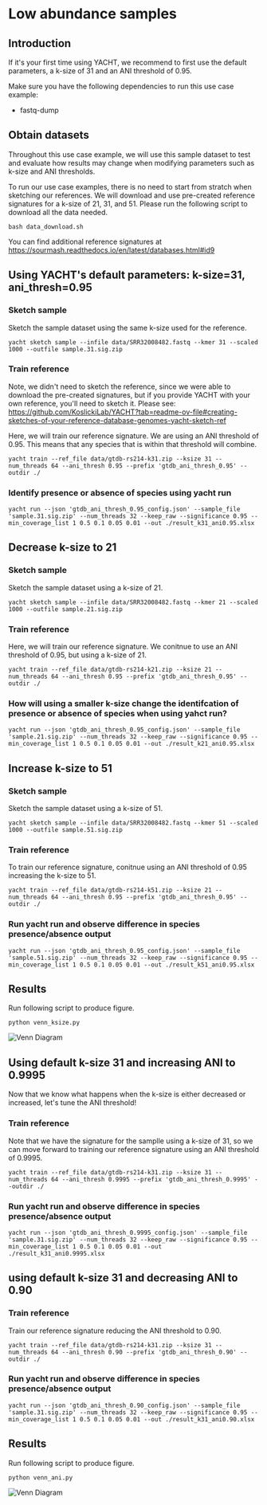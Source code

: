 
# Low abundance samples

## Introduction

If it's your first time using YACHT, we recommend to first use the default parameters, a k-size of 31 and an ANI threshold of 0.95.

Make sure you have the following dependencies to run this use case example:

- fastq-dump

## Obtain datasets

Throughout this use case example, we will use this sample dataset to test and evaluate how results may change when modifying parameters such as k-size and ANI thresholds.

To run our use case examples, there is no need to start from stratch when sketching our references. We will download and use pre-created reference signatures for a k-size of 21, 31, and 51. Please run the following script to download all the data needed.

`bash data_download.sh`

You can find additional reference signatures at https://sourmash.readthedocs.io/en/latest/databases.html#id9 

## Using YACHT's default parameters: k-size=31, ani_thresh=0.95

### Sketch sample

Sketch the sample dataset using the same k-size used for the reference.

`yacht sketch sample --infile data/SRR32008482.fastq --kmer 31 --scaled 1000 --outfile sample.31.sig.zip`

### Train reference

Note, we didn't need to sketch the reference, since we were able to download the pre-created signatures, but if you provide YACHT with your own reference, you'll need to sketch it. Please see: https://github.com/KoslickiLab/YACHT?tab=readme-ov-file#creating-sketches-of-your-reference-database-genomes-yacht-sketch-ref 

Here, we will train our reference signature. We are using an ANI threshold of 0.95. This means that any species that is within that threshold will combine.

`yacht train --ref_file data/gtdb-rs214-k31.zip --ksize 31 --num_threads 64 --ani_thresh 0.95 --prefix 'gtdb_ani_thresh_0.95' --outdir ./`

### Identify presence or absence of species using yacht run

`yacht run --json 'gtdb_ani_thresh_0.95_config.json' --sample_file 'sample.31.sig.zip' --num_threads 32 --keep_raw --significance 0.95 --min_coverage_list 1 0.5 0.1 0.05 0.01 --out ./result_k31_ani0.95.xlsx`

## Decrease k-size to 21

### Sketch sample

Sketch the sample dataset using a k-size of 21.

`yacht sketch sample --infile data/SRR32008482.fastq --kmer 21 --scaled 1000 --outfile sample.21.sig.zip`

### Train reference

Here, we will train our reference signature. We conitnue to use an ANI threshold of 0.95, but using a k-size of 21.

`yacht train --ref_file data/gtdb-rs214-k21.zip --ksize 21 --num_threads 64 --ani_thresh 0.95 --prefix 'gtdb_ani_thresh_0.95' --outdir ./`

### How will using a smaller k-size change the identifcation of presence or absence of species when using yahct run?

`yacht run --json 'gtdb_ani_thresh_0.95_config.json' --sample_file 'sample.21.sig.zip' --num_threads 32 --keep_raw --significance 0.95 --min_coverage_list 1 0.5 0.1 0.05 0.01 --out ./result_k21_ani0.95.xlsx`

## Increase k-size to 51

### Sketch sample

Sketch the sample dataset using a k-size of 51.

`yacht sketch sample --infile data/SRR32008482.fastq --kmer 51 --scaled 1000 --outfile sample.51.sig.zip`

### Train reference

To train our reference signature, conitnue using an ANI threshold of 0.95 increasing the k-size to 51.

`yacht train --ref_file data/gtdb-rs214-k51.zip --ksize 21 --num_threads 64 --ani_thresh 0.95 --prefix 'gtdb_ani_thresh_0.95' --outdir ./`

### Run yacht run and observe difference in species presence/absence output

`yacht run --json 'gtdb_ani_thresh_0.95_config.json' --sample_file 'sample.51.sig.zip' --num_threads 32 --keep_raw --significance 0.95 --min_coverage_list 1 0.5 0.1 0.05 0.01 --out ./result_k51_ani0.95.xlsx`

## Results

Run following script to produce figure.

`python venn_ksize.py`

![Venn Diagram](venn_low_abundance_species_ksize.png)

## Using default k-size 31 and increasing ANI to 0.9995

Now that we know what happens when the k-size is either decreased or increased, let's tune the ANI threshold!

### Train reference

Note that we have the signature for the samplle using a k-size of 31, so we can move forward to training our reference signature using an ANI threshold of 0.9995.

`yacht train --ref_file data/gtdb-rs214-k31.zip --ksize 31 --num_threads 64 --ani_thresh 0.9995 --prefix 'gtdb_ani_thresh_0.9995' --outdir ./`

### Run yacht run and observe difference in species presence/absence output

`yacht run --json 'gtdb_ani_thresh_0.9995_config.json' --sample_file 'sample.31.sig.zip' --num_threads 32 --keep_raw --significance 0.95 --min_coverage_list 1 0.5 0.1 0.05 0.01 --out ./result_k31_ani0.9995.xlsx`

## using default k-size 31 and decreasing ANI to 0.90

### Train reference

Train our reference signature reducing the ANI threshold to 0.90.

`yacht train --ref_file data/gtdb-rs214-k31.zip --ksize 31 --num_threads 64 --ani_thresh 0.90 --prefix 'gtdb_ani_thresh_0.90' --outdir ./`

### Run yacht run and observe difference in species presence/absence output

`yacht run --json 'gtdb_ani_thresh_0.90_config.json' --sample_file 'sample.31.sig.zip' --num_threads 32 --keep_raw --significance 0.95 --min_coverage_list 1 0.5 0.1 0.05 0.01 --out ./result_k31_ani0.90.xlsx`

## Results

Run following script to produce figure.

`python venn_ani.py`

![Venn Diagram](venn_low_abundance_species_ani.png)
